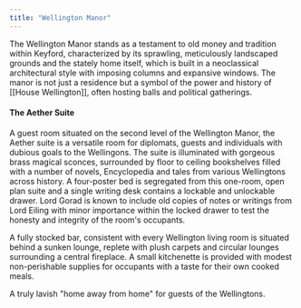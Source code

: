 ```yaml
---
title: "Wellington Manor"
---
```


The Wellington Manor stands as a testament to old money and tradition within Keyford, characterized by its sprawling, meticulously landscaped grounds and the stately home itself, which is built in a neoclassical architectural style with imposing columns and expansive windows. The manor is not just a residence but a symbol of the power and history of [[House Wellington]], often hosting balls and political gatherings.

#### The Aether Suite
A guest room situated on the second level of the Wellington Manor, the Aether suite is a versatile room for diplomats, guests and individuals with dubious goals to the Wellingons. The suite is illuminated with gorgeous brass magical sconces, surrounded by floor to ceiling bookshelves filled with a number of novels, Encyclopedia and tales from various Wellingtons across history. A four-poster bed is segregated from this one-room, open plan suite and a single writing desk contains a lockable and unlockable drawer. Lord Gorad is known to include old copies of notes or writings from Lord Eiling with minor importance within the locked drawer to test the honesty and integrity of the room's occupants. 

A fully stocked bar, consistent with every Wellington living room is situated behind a sunken lounge, replete with plush carpets and circular lounges surrounding a central fireplace. A small kitchenette is provided with modest non-perishable supplies for occupants with a taste for their own cooked meals. 

A truly lavish "home away from home" for guests of the Wellingtons.